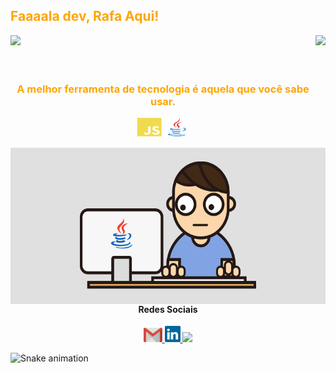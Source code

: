 <h2 style="color: #FFA500">Faaaala dev, Rafa Aqui!</h2>

<div>
  
  <img  height="180em" src="https://github-readme-stats.vercel.app/api?username=RafaelCavalcanteCoder&show_icons=true&theme=great-gatsby&include_all_commits=true&count_private=true"/>
  <img align="right" height="180em" src="https://github-readme-stats.vercel.app/api/top-langs/?username=RafaelCavalcanteCoder&layout=compact&langs_count=16&theme=great-gatsby"/>
</div>
<br>

<div  align="center"> 
  <div style="display: inline_block"><br>
    <img align="left" height="250" alt="coding-time" src="code.gif">
    <h3 style="color: #FFA500;" align="center">A melhor ferramenta de tecnologia é aquela que você sabe usar. </h3>
    <img align="center" height="30" width="40" alt="js-icon"  src="https://raw.githubusercontent.com/devicons/devicon/master/icons/javascript/javascript-plain.svg">
    <img align="center" height="30" width="40" alt="react-icon" src="https://raw.githubusercontent.com/devicons/devicon/master/icons/java/java-original.svg">
   </div>
    
  
  <h4 align="center">Redes Sociais</h4>
    <a href = "mailto: work.rco.cavalcante@gmail.com">
      <img width="30" src="gmail.svg">
    </a>
    <a href = "https://www.linkedin.com/in/rafael-qa/">
      <img width="25" src="linkedin.svg">
    </a>
   <a href = "https://www.instagram.com/devparadev/">
      <img width="25" src="instagram.png">
    </a>
</div>

  
![Snake animation](https://github.com/LuigiGf/LuigiGf/blob/output/github-contribution-grid-snake.svg)
